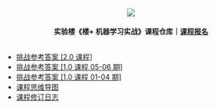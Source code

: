 <div align="center">
  <h1><img src="https://static.shiyanlou.com/img/louplus/louplus_logo.png"></h1>
  <b>实验楼《楼+ 机器学习实战》课程仓库｜<a href="https://www.shiyanlou.com/louplus/ml">课程报名</a></b>
</div>

<br />

- [挑战参考答案 [2.0 课程]](https://github.com/shiyanlou/louplus-ml/tree/ML2-01-02/Answers)
- [挑战参考答案 [1.0 课程 05-06 期]](https://github.com/shiyanlou/louplus-ml/tree/ML05-06/Answers)
- [挑战参考答案 [1.0 课程 01-04 期]](https://github.com/shiyanlou/louplus-ml/tree/ML01-04)
- [课程思维导图](https://github.com/shiyanlou/louplus-ml/tree/master/Mindmaps)
- [课程修订日志](https://github.com/shiyanlou/louplus-ml/wiki/CHANGELOG)
